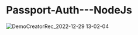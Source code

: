 # Passport-Auth---NodeJs

![DemoCreatorRec_2022-12-29 13-02-04](https://user-images.githubusercontent.com/51352120/209919385-abead24e-30f6-4f7c-a942-4278598fc5f0.gif)
